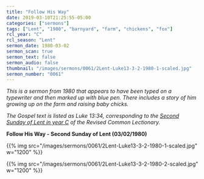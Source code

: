 ```yaml
---
title: "Follow His Way"
date: 2019-03-10T21:25:55-05:00
categories: ["sermons"]
tags: ["Lent", "1980", "barnyard", "farm", "chickens", "fox"]
rcl_year: "C"
rcl_season: "Lent"
sermon_date: 1980-03-02
sermon_scan: true
sermon_text: false
sermon_audio: false
thumbnail: "/images/sermons/0061/2Lent-Luke13-3-2-1980-1-scaled.jpg"
sermon_number: "0061"
---
```

_This is a sermon from 1980 that appears to have been typed on a typewriter and then marked up with blue pen. There includes a story of him growing up on the farm and raising baby chicks._

<!--more-->

_The Gospel text is listed as Luke 13:34, corresponding to the [Second Sunday of Lent in year C](https://lectionary.library.vanderbilt.edu/texts.php?id=119) of the Revised Common Lectionary._

**Follow His Way - Second Sunday of Lent (03/02/1980)**

{{% img src="/images/sermons/0061/2Lent-Luke13-3-2-1980-1-scaled.jpg" w="1200" %}}

{{% img src="/images/sermons/0061/2Lent-Luke13-3-2-1980-2-scaled.jpg" w="1200" %}}